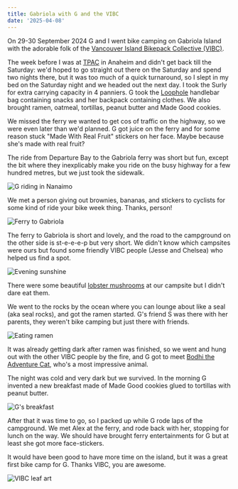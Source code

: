 ```yaml
---
title: Gabriola with G and the VIBC
date: '2025-04-08'
---
```


On 29-30 September 2024 G and I went bike camping on Gabriola Island with the adorable folk of the [Vancouver Island Bikepack Collective (VIBC)](https://www.vanislandbikepack.com/).

The week before I was at [TPAC](https://www.w3.org/2024/09/TPAC/) in Anaheim and didn't get back till the Saturday: we'd hoped to go straight out there on the Saturday and spend two nights there, but it was too much of a quick turnaround, so I slept in my bed on the Saturday night and we headed out the next day. I took the Surly for extra carrying capacity in 4 panniers. G took the [Loophole](https://www.instagram.com/loopholebags/) handlebar bag containing snacks and her backpack containing clothes. We also brought ramen, oatmeal, tortillas, peanut butter and Made Good cookies.

We missed the ferry we wanted to get cos of traffic on the highway, so we were even later than we'd planned. G got juice on the ferry and for some reason stuck "Made With Real Fruit" stickers on her face. Maybe because she's made with real fruit?

The ride from Departure Bay to the Gabriola ferry was short but fun, except the bit where they inexplicably make you ride on the busy highway for a few hundred metres, but we just took the sidewalk.

![G riding in Nanaimo](/images/gabriola-g-vibc/riding-in-nanaimo.jpeg)

We met a person giving out brownies, bananas, and stickers to cyclists for some kind of ride your bike week thing. Thanks, person!

![Ferry to Gabriola](/images/gabriola-g-vibc/gabriola-ferry.jpeg)

The ferry to Gabriola is short and lovely, and the road to the campground on the other side is st-e-e-e-p but very short. We didn't know which campsites were ours but found some friendly VIBC people (Jesse and Chelsea) who helped us find a spot.

![Evening sunshine](/images/gabriola-g-vibc/evening-sunshine.jpeg)

There were some beautiful [lobster mushrooms](https://www.westcoastforager.com/wild-edible-mushrooms/lobster-mushroom-guide) at our campsite but I didn't dare eat them.

We went to the rocks by the ocean where you can lounge about like a seal (aka seal rocks), and got the ramen started. G's friend S was there with her parents, they weren't bike camping but just there with friends.

![Eating ramen](/images/gabriola-g-vibc/ramen.jpeg)

It was already getting dark after ramen was finished, so we went and hung out with the other VIBC people by the fire, and G got to meet [Bodhi the Adventure Cat](https://www.instagram.com/bodhi_theadventurecat/), who's a most impressive animal.

The night was cold and very dark but we survived. In the morning G invented a new breakfast made of Made Good cookies glued to tortillas with peanut butter.

![G's breakfast](/images/gabriola-g-vibc/g-breakfast.jpeg)

After that it was time to go, so I packed up while G rode laps of the campground. We met Alex at the ferry, and rode back with her, stopping for lunch on the way. We should have brought ferry entertainments for G but at least she got more face-stickers.

It would have been good to have more time on the island, but it was a great first bike camp for G. Thanks VIBC, you are awesome.

![VIBC leaf art](/images/gabriola-g-vibc/thanks-vibc.jpeg)
